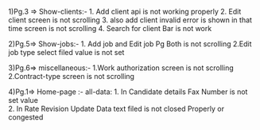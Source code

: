  1)Pg.3 => Show-clients:- 1. Add client api is not working properly 
                          2. Edit client screen is not scrolling 
                          3. also add client invalid error is shown in that time screen is not scrolling 
                          4. Search for client Bar is not work 

 2)Pg.5=> Show-jobs:- 1. Add job and Edit job Pg Both is not scrolling 
                      2.Edit job type select filed value is not set 

 3)Pg.6=> miscellaneous:- 1.Work authorization screen is not scrolling
                          2.Contract-type screen is not scrolling

 4)Pg.1=> Home-page :- all-data: 1.  In Candidate details Fax Number is not set value              
                                 2. In Rate Revision  Update Data text filed is not closed Properly or congested 
 
          
